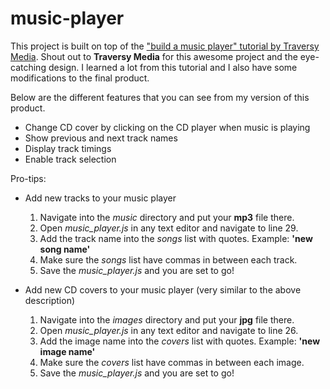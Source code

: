# music-player
This project is built on top of the ["build a music player" tutorial by Traversy Media](https://www.youtube.com/watch?v=QTHRWGn_sJw). 
Shout out to **Traversy Media** for this awesome project and the eye-catching design.  I learned a lot from this tutorial and I also have some modifications to the final product. 

Below are the different features that you can see from my version of this product. 
* Change CD cover by clicking on the CD player when music is playing
* Show previous and next track names
* Display track timings
* Enable track selection


Pro-tips:
* Add new tracks to your music player
    1. Navigate into the _music_ directory and put your **mp3** file there. 
    2. Open _music_player.js_ in any text editor and navigate to line 29. 
    3. Add the track name into the _songs_ list with quotes. Example: **'new song name'**
    4. Make sure the _songs_ list have commas in between each track.
    5. Save the _music_player.js_ and you are set to go! 
 
* Add new CD covers to your music player (very similar to the above description)
    1. Navigate into the _images_ directory and put your **jpg** file there. 
    2. Open _music_player.js_ in any text editor and navigate to line 26. 
    3. Add the image name into the _covers_ list with quotes. Example: **'new image name'**
    4. Make sure the _covers_ list have commas in between each image.
    5. Save the _music_player.js_ and you are set to go!   
